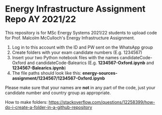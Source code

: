 # Energy Infrastructure Assignment Repo AY 2021/22

This repository is for MSc Energy Systems 2021/22 students to upload code for Prof. Malcolm McCulloch's Energy Infrastructure Assignment.

1. Log in to this account with the ID and PW sent on the WhatsApp group
2. Create folders with your exam candidate numbers (E.g. 1234567) 
3. Insert your two Python notebook files with the names candidateCode-Oxford and candidateCode-Balearics (E.g. **1234567-Oxford.ipynb** and **1234567-Balearics.ipynb**)
4. The file paths should look like this: **energy-sources-assignment/1234567/1234567-Oxford.ipynb**

Please make sure that your names are **not** in any part of the code, just your candidate number and country group as appropriate. 

How to make folders: https://stackoverflow.com/questions/12258399/how-do-i-create-a-folder-in-a-github-repository 
